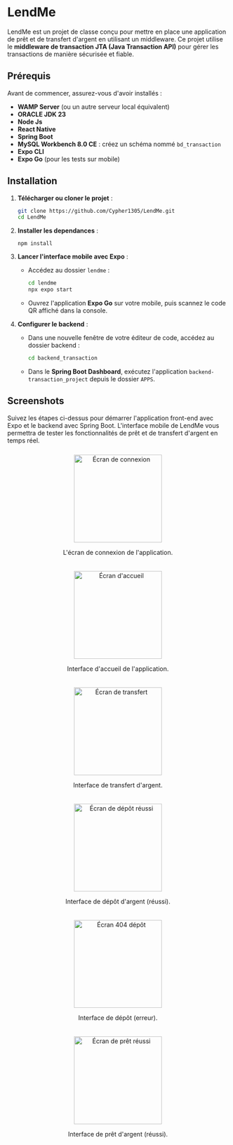 # LendMe

LendMe est un projet de classe conçu pour mettre en place une application de prêt et de transfert d'argent en utilisant un middleware. 
Ce projet utilise le **middleware de transaction JTA (Java Transaction API)** pour gérer les transactions de manière sécurisée et fiable.

## Prérequis

Avant de commencer, assurez-vous d'avoir installés :

- **WAMP Server** (ou un autre serveur local équivalent)
- **ORACLE JDK 23**
- **Node Js**
- **React Native**
- **Spring Boot**
- **MySQL Workbench 8.0 CE** : créez un schéma nommé `bd_transaction`
- **Expo CLI**
- **Expo Go** (pour les tests sur mobile)

## Installation

1. **Télécharger ou cloner le projet** :

   ```bash
   git clone https://github.com/Cypher1305/LendMe.git
   cd LendMe
   ```
2. **Installer les dependances** :

   ```npm install```

2. **Lancer l'interface mobile avec Expo** :
   - Accédez au dossier `lendme` :

     ```bash
     cd lendme
     npx expo start
     ```

   - Ouvrez l'application **Expo Go** sur votre mobile, puis scannez le code QR affiché dans la console.

3. **Configurer le backend** :
   - Dans une nouvelle fenêtre de votre éditeur de code, accédez au dossier backend :

     ```bash
     cd backend_transaction
     ```

   - Dans le **Spring Boot Dashboard**, exécutez l'application `backend-transaction_project` depuis le dossier `APPS`.

## Screenshots
Suivez les étapes ci-dessus pour démarrer l'application front-end avec Expo et le backend avec Spring Boot. 
L'interface mobile de LendMe vous permettra de tester les fonctionnalités de prêt et de transfert d'argent en temps réel.

<div style="display: flex; justify-content: space-between; flex-direction:column;">
  <div style="margin: 10px; text-align: center;">
    <img src="images/lendme_6.jpeg" alt="Écran de connexion" width="200" />
    <p>L'écran de connexion de l'application.</p>
  </div>
  <div style="margin: 10px; text-align: center;">
    <img src="images/lendme_4.jpeg" alt="Écran d'accueil" width="200" />
    <p>Interface d'accueil de l'application.</p>
  </div>
  <div style="margin: 10px; text-align: center;">
    <img src="images/lendme_5.jpeg" alt="Écran de transfert" width="200" />
    <p>Interface de transfert d'argent.</p>
  </div>
  <div style="margin: 10px; text-align: center;">
    <img src="images/lendme_2.jpeg" alt="Écran de dépôt réussi" width="200" />
    <p>Interface de dépôt d'argent (réussi).</p>
  </div>
  <div style="margin: 10px; text-align: center;">
    <img src="images/lendme_3.jpeg" alt="Écran 404 dépôt" width="200" />
    <p>Interface de dépôt (erreur).</p>
  </div>
  <div style="margin: 10px; text-align: center;">
    <img src="images/lendme_1.jpeg" alt="Écran de prêt réussi" width="200" />
    <p>Interface de prêt d'argent (réussi).</p>
  </div>
</div>


